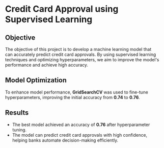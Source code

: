 # Credit Card Approval using Supervised Learning

## Objective
The objective of this project is to develop a machine learning model that can accurately predict credit card approvals. By using supervised learning techniques and optimizing hyperparameters, we aim to improve the model's performance and achieve high accuracy.

## Model Optimization
To enhance model performance, **GridSearchCV** was used to fine-tune hyperparameters, improving the initial accuracy from **0.74** to **0.76**.

## Results
- The best model achieved an accuracy of **0.76** after hyperparameter tuning.
- The model can predict credit card approvals with high confidence, helping banks automate decision-making efficiently.



